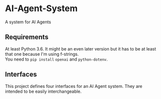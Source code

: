# AI-Agent-System
A system for AI Agents

## Requirements
At least Python 3.6. It might be an even later version but it has to be at least that one because I'm using f-strings.\
You need to `pip install` `openai` and `python-dotenv`.

## Interfaces
This project defines four interfaces for an AI Agent system. They are intended to be easily interchangeable.